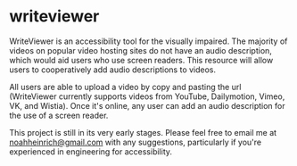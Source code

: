# writeviewer
WriteViewer is an accessibility tool for the visually impaired. The majority of videos on popular video hosting sites do not have an audio description, which would aid users who use screen readers. This resource will allow users to cooperatively add audio descriptions to videos.

All users are able to upload a video by copy and pasting the url (WriteViewer currently supports videos from YouTube, Dailymotion, Vimeo, VK, and Wistia). Once it's online, any user can add an audio description for the use of a screen reader.

This project is still in its very early stages. Please feel free to email me at noahheinrich@gmail.com with any suggestions, particularly if you're experienced in engineering for accessibility.